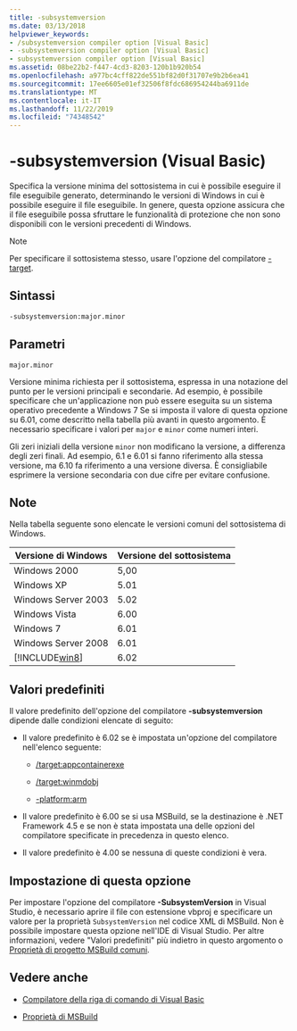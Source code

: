 ```yaml
---
title: -subsystemversion
ms.date: 03/13/2018
helpviewer_keywords:
- /subsystemversion compiler option [Visual Basic]
- -subsystemversion compiler option [Visual Basic]
- subsystemversion compiler option [Visual Basic]
ms.assetid: 08be22b2-f447-4cd3-8203-120b1b920b54
ms.openlocfilehash: a977bc4cff822de551bf82d0f31707e9b2b6ea41
ms.sourcegitcommit: 17ee6605e01ef32506f8fdc686954244ba6911de
ms.translationtype: MT
ms.contentlocale: it-IT
ms.lasthandoff: 11/22/2019
ms.locfileid: "74348542"
---
```

# <a name="-subsystemversion-visual-basic"></a>-subsystemversion (Visual Basic)

Specifica la versione minima del sottosistema in cui è possibile eseguire il file eseguibile generato, determinando le versioni di Windows in cui è possibile eseguire il file eseguibile. In genere, questa opzione assicura che il file eseguibile possa sfruttare le funzionalità di protezione che non sono disponibili con le versioni precedenti di Windows.

> [!NOTE]
> Per specificare il sottosistema stesso, usare l'opzione del compilatore [-target](../../../csharp/language-reference/compiler-options/target-compiler-option.md).

## <a name="syntax"></a>Sintassi

```vb
-subsystemversion:major.minor
```

## <a name="parameters"></a>Parametri

`major.minor`

Versione minima richiesta per il sottosistema, espressa in una notazione del punto per le versioni principali e secondarie. Ad esempio, è possibile specificare che un'applicazione non può essere eseguita su un sistema operativo precedente a Windows 7 Se si imposta il valore di questa opzione su 6.01, come descritto nella tabella più avanti in questo argomento. È necessario specificare i valori per `major` e `minor` come numeri interi.

Gli zeri iniziali della versione `minor` non modificano la versione, a differenza degli zeri finali. Ad esempio, 6.1 e 6.01 si fanno riferimento alla stessa versione, ma 6.10 fa riferimento a una versione diversa. È consigliabile esprimere la versione secondaria con due cifre per evitare confusione.

## <a name="remarks"></a>Note

Nella tabella seguente sono elencate le versioni comuni del sottosistema di Windows.

|Versione di Windows|Versione del sottosistema|
|---------------------|-----------------------|
|Windows 2000|5,00|
|Windows XP|5.01|
|Windows Server 2003|5.02|
|Windows Vista|6.00|
|Windows 7|6.01|
|Windows Server 2008|6.01|
|[!INCLUDE[win8](~/includes/win8-md.md)]|6.02|

## <a name="default-values"></a>Valori predefiniti

Il valore predefinito dell'opzione del compilatore **-subsystemversion** dipende dalle condizioni elencate di seguito:

- Il valore predefinito è 6.02 se è impostata un'opzione del compilatore nell'elenco seguente:

  - [/target:appcontainerexe](../../../visual-basic/reference/command-line-compiler/target.md)

  - [/target:winmdobj](../../../visual-basic/reference/command-line-compiler/target.md)

  - [-platform:arm](../../../visual-basic/reference/command-line-compiler/platform.md)

- Il valore predefinito è 6.00 se si usa MSBuild, se la destinazione è .NET Framework 4.5 e se non è stata impostata una delle opzioni del compilatore specificate in precedenza in questo elenco.

- Il valore predefinito è 4.00 se nessuna di queste condizioni è vera.

## <a name="setting-this-option"></a>Impostazione di questa opzione

Per impostare l'opzione del compilatore **-SubsystemVersion** in Visual Studio, è necessario aprire il file con estensione vbproj e specificare un valore per la proprietà `SubsystemVersion` nel codice XML di MSBuild. Non è possibile impostare questa opzione nell'IDE di Visual Studio. Per altre informazioni, vedere "Valori predefiniti" più indietro in questo argomento o [Proprietà di progetto MSBuild comuni](/visualstudio/msbuild/common-msbuild-project-properties).

## <a name="see-also"></a>Vedere anche

- [Compilatore della riga di comando di Visual Basic](../../../visual-basic/reference/command-line-compiler/index.md)

- [Proprietà di MSBuild](/visualstudio/msbuild/msbuild-properties)
